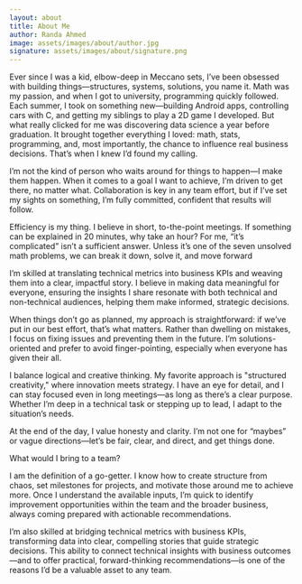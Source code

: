 ```yaml
---
layout: about
title: About Me
author: Randa Ahmed
image: assets/images/about/author.jpg
signature: assets/images/about/signature.png
---
```


Ever since I was a kid, elbow-deep in Meccano sets, I’ve been obsessed with building things—structures, systems, solutions, you name it. Math was my passion, and when I got to university, programming quickly followed. Each summer, I took on something new—building Android apps, controlling cars with C, and getting my siblings to play a 2D game I developed. But what really clicked for me was discovering data science a year before graduation. It brought together everything I loved: math, stats, programming, and, most importantly, the chance to influence real business decisions. That’s when I knew I’d found my calling.

I’m not the kind of person who waits around for things to happen—I make them happen. When it comes to a goal I want to achieve, I’m driven to get there, no matter what. Collaboration is key in any team effort, but if I’ve set my sights on something, I’m fully committed, confident that results will follow.

Efficiency is my thing. I believe in short, to-the-point meetings. If something can be explained in 20 minutes, why take an hour? For me, “it’s complicated” isn’t a sufficient answer. Unless it’s one of the seven unsolved math problems, we can break it down, solve it, and move forward

I’m skilled at translating technical metrics into business KPIs and weaving them into a clear, impactful story. I believe in making data meaningful for everyone, ensuring the insights I share resonate with both technical and non-technical audiences, helping them make informed, strategic decisions.

When things don’t go as planned, my approach is straightforward: if we’ve put in our best effort, that’s what matters. Rather than dwelling on mistakes, I focus on fixing issues and preventing them in the future. I’m solutions-oriented and prefer to avoid finger-pointing, especially when everyone has given their all.

I balance logical and creative thinking. My favorite approach is "structured creativity," where innovation meets strategy. I have an eye for detail, and I can stay focused even in long meetings—as long as there’s a clear purpose. Whether I’m deep in a technical task or stepping up to lead, I adapt to the situation’s needs.

At the end of the day, I value honesty and clarity. I’m not one for “maybes” or vague directions—let’s be fair, clear, and direct, and get things done.


What would I bring to a team?

I am the definition of a go-getter. I know how to create structure from chaos, set milestones for projects, and motivate those around me to achieve more. Once I understand the available inputs, I’m quick to identify improvement opportunities within the team and the broader business, always coming prepared with actionable recommendations. 

I’m also skilled at bridging technical metrics with business KPIs, transforming data into clear, compelling stories that guide strategic decisions. This ability to connect technical insights with business outcomes—and to offer practical, forward-thinking recommendations—is one of the reasons I’d be a valuable asset to any team.